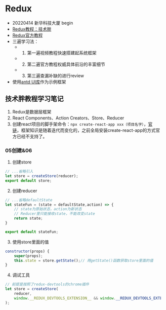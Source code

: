 # Redux

* 20220414 新华科技大厦 begin
* [Redux教程：技术胖](https://jspang.com/article/48)
* [Redux官方教程](http://cn.redux.js.org/introduction/getting-started)
* 三遍学习法：
    * 1. 第一遍视频教程快速搭建起系统框架
    * 2. 第二遍官方教程权威具体前沿的丰富细节
    * 3. 第三遍查漏补缺的进行review
* 使用[antd UI库](https://ant.design/index-cn)作为示例框架

## 技术胖教程学习笔记
1. Redux是数据层框架
2. React Components、Action Creators、Store、Reducer
3. 创建react项目的脚手架命令：`npx create-react-app xxx（项目名字）`，[官链](https://create-react-app.dev/docs/getting-started/)，框架知识是随着迭代而变化的，之前全局安装create-react-app的方式官方已经不支持了。

### 05创建&06
1. 创建store
```js
// ...省略引入
let store = createStore(reducer);
export default store;
```
2. 创建reducer
```js
// ...省略defaultState
let stateFun = (state = defaultState,action) => {
    // state为原始状态，action为新状态
    // Reducer里只能接收state，不能改变state
    return state;
}

export default stateFun;
```
3. 使用store里面的值
```js
constructor(props) {
    super(props);
    this.state = store.getState();// 用getState()函数获取store里面的值
}
```
4. 调试工具
```js
// 前提是按照了redux-devtools的chrome插件
let store = createStore(
    reducer,
    window.__REDUX_DEVTOOLS_EXTENSION__ && window.__REDUX_DEVTOOLS_EXTENSION__()
);
```